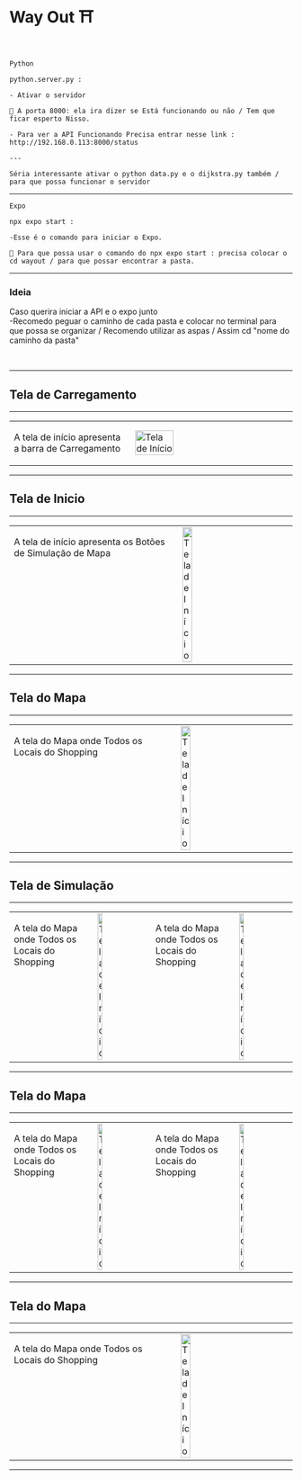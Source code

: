 
<h1>Way Out ⛩️</h1>

</br>

```
Python

python.server.py :

- Ativar o servidor

🚨 A porta 8000: ela ira dizer se Está funcionando ou não / Tem que ficar esperto Nisso.

- Para ver a API Funcionando Precisa entrar nesse link : http://192.168.0.113:8000/status

---

Séria interessante ativar o python data.py e o dijkstra.py também / para que possa funcionar o servidor

```

---

```
Expo

npx expo start :

-Esse é o comando para iniciar o Expo.

🚨 Para que possa usar o comando do npx expo start : precisa colocar o cd wayout / para que possar encontrar a pasta.

```

---

<h3> Ideia </h3>

<p> Caso querira iniciar a API e o expo junto 
</br>
-Recomedo peguar o caminho de cada pasta e colocar no terminal para que possa se organizar / Recomendo utilizar as aspas / Assim cd "nome do caminho da pasta"
</p>

</br>


---

<h2 aling= "center"> Tela de Carregamento </h2>

---


<table>
  <tr>
    <td style="width: 30%; vertical-align: top;">
      <p>A tela de início apresenta a barra de Carregamento</p>
    </td>
    <td style="width: 40%;">
      <img src="https://private-user-images.githubusercontent.com/131923066/440155741-c0c864fd-c093-4f6a-a41a-1972315a21af.jpg?jwt=eyJhbGciOiJIUzI1NiIsInR5cCI6IkpXVCJ9.eyJpc3MiOiJnaXRodWIuY29tIiwiYXVkIjoicmF3LmdpdGh1YnVzZXJjb250ZW50LmNvbSIsImtleSI6ImtleTUiLCJleHAiOjE3NDc3NzMzNzksIm5iZiI6MTc0Nzc3MzA3OSwicGF0aCI6Ii8xMzE5MjMwNjYvNDQwMTU1NzQxLWMwYzg2NGZkLWMwOTMtNGY2YS1hNDFhLTE5NzIzMTVhMjFhZi5qcGc_WC1BbXotQWxnb3JpdGhtPUFXUzQtSE1BQy1TSEEyNTYmWC1BbXotQ3JlZGVudGlhbD1BS0lBVkNPRFlMU0E1M1BRSzRaQSUyRjIwMjUwNTIwJTJGdXMtZWFzdC0xJTJGczMlMkZhd3M0X3JlcXVlc3QmWC1BbXotRGF0ZT0yMDI1MDUyMFQyMDMxMTlaJlgtQW16LUV4cGlyZXM9MzAwJlgtQW16LVNpZ25hdHVyZT0xMTUwN2M3NTUyMjFjOThjZTNmZTAzNjczZGNjMDNjM2RlMTM0OTg0MTRkMjk3NDk3YjBmMWNlZmQxZTRlNGQ3JlgtQW16LVNpZ25lZEhlYWRlcnM9aG9zdCJ9.reSXZ-6oz_P0PM-Xpq_SzNzuzFZ-qKVwTKO7hQDhtw0" alt="Tela de Início" width="50%">
    </td>
  </tr>
</table>

---


<h2 aling= "center"> Tela de Inicio </h2>

---


<table>
  <tr>
    <td style="width: 10%; vertical-align: top;">
      <p>A tela de início apresenta os Botões de Simulação de Mapa</p>
    </td>
    <td style="width: 7%;">
      <img src="https://github.com/user-attachments/assets/d2adea84-777f-4735-bd46-413a48829fbc" alt="Tela de Início" width="30%" >
    </td>
  </tr>
</table>


---


<h2 aling= "center"> Tela do Mapa </h2>

---


<table>
  <tr>
    <td style="width: 10%; vertical-align: top;">
      <p>A tela do Mapa onde Todos os Locais do Shopping</p>
    </td>
    <td style="width: 7%;">
      <img src="https://private-user-images.githubusercontent.com/131923066/446317070-fa72a5f3-bffa-4dbc-91d2-163ddc7694a1.jpg?jwt=eyJhbGciOiJIUzI1NiIsInR5cCI6IkpXVCJ9.eyJpc3MiOiJnaXRodWIuY29tIiwiYXVkIjoicmF3LmdpdGh1YnVzZXJjb250ZW50LmNvbSIsImtleSI6ImtleTUiLCJleHAiOjE3NDc4NzM4MjgsIm5iZiI6MTc0Nzg3MzUyOCwicGF0aCI6Ii8xMzE5MjMwNjYvNDQ2MzE3MDcwLWZhNzJhNWYzLWJmZmEtNGRiYy05MWQyLTE2M2RkYzc2OTRhMS5qcGc_WC1BbXotQWxnb3JpdGhtPUFXUzQtSE1BQy1TSEEyNTYmWC1BbXotQ3JlZGVudGlhbD1BS0lBVkNPRFlMU0E1M1BRSzRaQSUyRjIwMjUwNTIyJTJGdXMtZWFzdC0xJTJGczMlMkZhd3M0X3JlcXVlc3QmWC1BbXotRGF0ZT0yMDI1MDUyMlQwMDI1MjhaJlgtQW16LUV4cGlyZXM9MzAwJlgtQW16LVNpZ25hdHVyZT02NmZiOGFiMDA5NDQ1N2I5Y2I5NWZjYTEzNWRiZDEyNjExYjA4MTJhMTY1N2Y1MTFhYzU4ZWYzMWE0N2E2NWZkJlgtQW16LVNpZ25lZEhlYWRlcnM9aG9zdCJ9.-Qs6l0jP91q1bXKjxGBDYAMlpICrkVoDbe_LUUnRU2M" alt="Tela de Início" width="30%" >
    </td>
  </tr>
</table>

---


<h2 aling= "center"> Tela de Simulação </h2>

---


<table>
  <tr>
    <td style="width: 10%; vertical-align: top;">
      <p>A tela do Mapa onde Todos os Locais do Shopping</p>
    </td>
    <td style="width: 7%;">
      <img src="https://private-user-images.githubusercontent.com/131923066/446317070-fa72a5f3-bffa-4dbc-91d2-163ddc7694a1.jpg?jwt=eyJhbGciOiJIUzI1NiIsInR5cCI6IkpXVCJ9.eyJpc3MiOiJnaXRodWIuY29tIiwiYXVkIjoicmF3LmdpdGh1YnVzZXJjb250ZW50LmNvbSIsImtleSI6ImtleTUiLCJleHAiOjE3NDc4NzM4MjgsIm5iZiI6MTc0Nzg3MzUyOCwicGF0aCI6Ii8xMzE5MjMwNjYvNDQ2MzE3MDcwLWZhNzJhNWYzLWJmZmEtNGRiYy05MWQyLTE2M2RkYzc2OTRhMS5qcGc_WC1BbXotQWxnb3JpdGhtPUFXUzQtSE1BQy1TSEEyNTYmWC1BbXotQ3JlZGVudGlhbD1BS0lBVkNPRFlMU0E1M1BRSzRaQSUyRjIwMjUwNTIyJTJGdXMtZWFzdC0xJTJGczMlMkZhd3M0X3JlcXVlc3QmWC1BbXotRGF0ZT0yMDI1MDUyMlQwMDI1MjhaJlgtQW16LUV4cGlyZXM9MzAwJlgtQW16LVNpZ25hdHVyZT02NmZiOGFiMDA5NDQ1N2I5Y2I5NWZjYTEzNWRiZDEyNjExYjA4MTJhMTY1N2Y1MTFhYzU4ZWYzMWE0N2E2NWZkJlgtQW16LVNpZ25lZEhlYWRlcnM9aG9zdCJ9.-Qs6l0jP91q1bXKjxGBDYAMlpICrkVoDbe_LUUnRU2M" alt="Tela de Início" width="30%" >
    </td>
     <td style="width: 10%; vertical-align: top;">
      <p>A tela do Mapa onde Todos os Locais do Shopping</p>
    </td>
    <td style="width: 7%;">
      <img src="https://private-user-images.githubusercontent.com/131923066/446317070-fa72a5f3-bffa-4dbc-91d2-163ddc7694a1.jpg?jwt=eyJhbGciOiJIUzI1NiIsInR5cCI6IkpXVCJ9.eyJpc3MiOiJnaXRodWIuY29tIiwiYXVkIjoicmF3LmdpdGh1YnVzZXJjb250ZW50LmNvbSIsImtleSI6ImtleTUiLCJleHAiOjE3NDc4NzM4MjgsIm5iZiI6MTc0Nzg3MzUyOCwicGF0aCI6Ii8xMzE5MjMwNjYvNDQ2MzE3MDcwLWZhNzJhNWYzLWJmZmEtNGRiYy05MWQyLTE2M2RkYzc2OTRhMS5qcGc_WC1BbXotQWxnb3JpdGhtPUFXUzQtSE1BQy1TSEEyNTYmWC1BbXotQ3JlZGVudGlhbD1BS0lBVkNPRFlMU0E1M1BRSzRaQSUyRjIwMjUwNTIyJTJGdXMtZWFzdC0xJTJGczMlMkZhd3M0X3JlcXVlc3QmWC1BbXotRGF0ZT0yMDI1MDUyMlQwMDI1MjhaJlgtQW16LUV4cGlyZXM9MzAwJlgtQW16LVNpZ25hdHVyZT02NmZiOGFiMDA5NDQ1N2I5Y2I5NWZjYTEzNWRiZDEyNjExYjA4MTJhMTY1N2Y1MTFhYzU4ZWYzMWE0N2E2NWZkJlgtQW16LVNpZ25lZEhlYWRlcnM9aG9zdCJ9.-Qs6l0jP91q1bXKjxGBDYAMlpICrkVoDbe_LUUnRU2M" alt="Tela de Início" width="30%" >
    </td>
  </tr>
</table>

---


<h2 aling= "center"> Tela do Mapa </h2>

---


<table>
  <tr>
    <td style="width: 10%; vertical-align: top;">
      <p>A tela do Mapa onde Todos os Locais do Shopping</p>
    </td>
    <td style="width: 7%;">
      <img src="https://private-user-images.githubusercontent.com/131923066/446317070-fa72a5f3-bffa-4dbc-91d2-163ddc7694a1.jpg?jwt=eyJhbGciOiJIUzI1NiIsInR5cCI6IkpXVCJ9.eyJpc3MiOiJnaXRodWIuY29tIiwiYXVkIjoicmF3LmdpdGh1YnVzZXJjb250ZW50LmNvbSIsImtleSI6ImtleTUiLCJleHAiOjE3NDc4NzM4MjgsIm5iZiI6MTc0Nzg3MzUyOCwicGF0aCI6Ii8xMzE5MjMwNjYvNDQ2MzE3MDcwLWZhNzJhNWYzLWJmZmEtNGRiYy05MWQyLTE2M2RkYzc2OTRhMS5qcGc_WC1BbXotQWxnb3JpdGhtPUFXUzQtSE1BQy1TSEEyNTYmWC1BbXotQ3JlZGVudGlhbD1BS0lBVkNPRFlMU0E1M1BRSzRaQSUyRjIwMjUwNTIyJTJGdXMtZWFzdC0xJTJGczMlMkZhd3M0X3JlcXVlc3QmWC1BbXotRGF0ZT0yMDI1MDUyMlQwMDI1MjhaJlgtQW16LUV4cGlyZXM9MzAwJlgtQW16LVNpZ25hdHVyZT02NmZiOGFiMDA5NDQ1N2I5Y2I5NWZjYTEzNWRiZDEyNjExYjA4MTJhMTY1N2Y1MTFhYzU4ZWYzMWE0N2E2NWZkJlgtQW16LVNpZ25lZEhlYWRlcnM9aG9zdCJ9.-Qs6l0jP91q1bXKjxGBDYAMlpICrkVoDbe_LUUnRU2M" alt="Tela de Início" width="30%" >
    </td>
         <td style="width: 10%; vertical-align: top;">
      <p>A tela do Mapa onde Todos os Locais do Shopping</p>
    </td>
    <td style="width: 7%;">
      <img src="https://private-user-images.githubusercontent.com/131923066/446317070-fa72a5f3-bffa-4dbc-91d2-163ddc7694a1.jpg?jwt=eyJhbGciOiJIUzI1NiIsInR5cCI6IkpXVCJ9.eyJpc3MiOiJnaXRodWIuY29tIiwiYXVkIjoicmF3LmdpdGh1YnVzZXJjb250ZW50LmNvbSIsImtleSI6ImtleTUiLCJleHAiOjE3NDc4NzM4MjgsIm5iZiI6MTc0Nzg3MzUyOCwicGF0aCI6Ii8xMzE5MjMwNjYvNDQ2MzE3MDcwLWZhNzJhNWYzLWJmZmEtNGRiYy05MWQyLTE2M2RkYzc2OTRhMS5qcGc_WC1BbXotQWxnb3JpdGhtPUFXUzQtSE1BQy1TSEEyNTYmWC1BbXotQ3JlZGVudGlhbD1BS0lBVkNPRFlMU0E1M1BRSzRaQSUyRjIwMjUwNTIyJTJGdXMtZWFzdC0xJTJGczMlMkZhd3M0X3JlcXVlc3QmWC1BbXotRGF0ZT0yMDI1MDUyMlQwMDI1MjhaJlgtQW16LUV4cGlyZXM9MzAwJlgtQW16LVNpZ25hdHVyZT02NmZiOGFiMDA5NDQ1N2I5Y2I5NWZjYTEzNWRiZDEyNjExYjA4MTJhMTY1N2Y1MTFhYzU4ZWYzMWE0N2E2NWZkJlgtQW16LVNpZ25lZEhlYWRlcnM9aG9zdCJ9.-Qs6l0jP91q1bXKjxGBDYAMlpICrkVoDbe_LUUnRU2M" alt="Tela de Início" width="30%" >
    </td>
  </tr>
</table>

---


<h2 aling= "center"> Tela do Mapa </h2>

---


<table>
  <tr>
    <td style="width: 10%; vertical-align: top;">
      <p>A tela do Mapa onde Todos os Locais do Shopping</p>
    </td>
    <td style="width: 7%;">
      <img src="https://private-user-images.githubusercontent.com/131923066/446317070-fa72a5f3-bffa-4dbc-91d2-163ddc7694a1.jpg?jwt=eyJhbGciOiJIUzI1NiIsInR5cCI6IkpXVCJ9.eyJpc3MiOiJnaXRodWIuY29tIiwiYXVkIjoicmF3LmdpdGh1YnVzZXJjb250ZW50LmNvbSIsImtleSI6ImtleTUiLCJleHAiOjE3NDc4NzM4MjgsIm5iZiI6MTc0Nzg3MzUyOCwicGF0aCI6Ii8xMzE5MjMwNjYvNDQ2MzE3MDcwLWZhNzJhNWYzLWJmZmEtNGRiYy05MWQyLTE2M2RkYzc2OTRhMS5qcGc_WC1BbXotQWxnb3JpdGhtPUFXUzQtSE1BQy1TSEEyNTYmWC1BbXotQ3JlZGVudGlhbD1BS0lBVkNPRFlMU0E1M1BRSzRaQSUyRjIwMjUwNTIyJTJGdXMtZWFzdC0xJTJGczMlMkZhd3M0X3JlcXVlc3QmWC1BbXotRGF0ZT0yMDI1MDUyMlQwMDI1MjhaJlgtQW16LUV4cGlyZXM9MzAwJlgtQW16LVNpZ25hdHVyZT02NmZiOGFiMDA5NDQ1N2I5Y2I5NWZjYTEzNWRiZDEyNjExYjA4MTJhMTY1N2Y1MTFhYzU4ZWYzMWE0N2E2NWZkJlgtQW16LVNpZ25lZEhlYWRlcnM9aG9zdCJ9.-Qs6l0jP91q1bXKjxGBDYAMlpICrkVoDbe_LUUnRU2M" alt="Tela de Início" width="30%" >
    </td>
  </tr>
</table>

---







